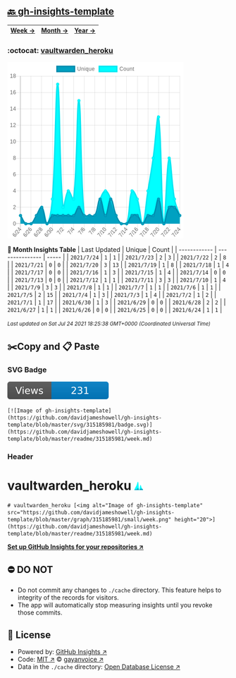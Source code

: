 ## [🔙 gh-insights-template](https://github.com/davidjameshowell/gh-insights-template)
| [**Week →**](https://github.com/davidjameshowell/gh-insights-template/blob/master/readme/315185981/week.md) | [**Month →**](https://github.com/davidjameshowell/gh-insights-template/blob/master/readme/315185981/month.md) | [**Year →**](https://github.com/davidjameshowell/gh-insights-template/blob/master/readme/315185981/year.md) |
 | ------------ | --------------- | ----- |

### :octocat: [vaultwarden_heroku](https://github.com/davidjameshowell/vaultwarden_heroku)
![Image of gh-insights-template](https://github.com/davidjameshowell/gh-insights-template/blob/master/graph/315185981/large/month.png)

**:calendar: Month Insights Table**
| Last Updated | Unique | Count |
 | ------------ | --------------- | ----- |
 | `2021/7/24` |  `1` | `1` |
 | `2021/7/23` |  `2` | `3` |
 | `2021/7/22` |  `2` | `8` |
 | `2021/7/21` |  `0` | `0` |
 | `2021/7/20` |  `3` | `13` |
 | `2021/7/19` |  `1` | `8` |
 | `2021/7/18` |  `1` | `4` |
 | `2021/7/17` |  `0` | `0` |
 | `2021/7/16` |  `1` | `3` |
 | `2021/7/15` |  `1` | `4` |
 | `2021/7/14` |  `0` | `0` |
 | `2021/7/13` |  `0` | `0` |
 | `2021/7/12` |  `1` | `1` |
 | `2021/7/11` |  `3` | `3` |
 | `2021/7/10` |  `1` | `4` |
 | `2021/7/9` |  `3` | `3` |
 | `2021/7/8` |  `1` | `1` |
 | `2021/7/7` |  `1` | `1` |
 | `2021/7/6` |  `1` | `1` |
 | `2021/7/5` |  `2` | `15` |
 | `2021/7/4` |  `1` | `3` |
 | `2021/7/3` |  `1` | `4` |
 | `2021/7/2` |  `1` | `2` |
 | `2021/7/1` |  `1` | `17` |
 | `2021/6/30` |  `1` | `3` |
 | `2021/6/29` |  `0` | `0` |
 | `2021/6/28` |  `2` | `2` |
 | `2021/6/27` |  `1` | `1` |
 | `2021/6/26` |  `0` | `0` |
 | `2021/6/25` |  `0` | `0` |
 | `2021/6/24` |  `1` | `1` |

<small><i>Last updated on Sat Jul 24 2021 18:25:38 GMT+0000 (Coordinated Universal Time)</i></small>

## ✂️Copy and 📋 Paste
### SVG Badge
[![Image of gh-insights-template](https://github.com/davidjameshowell/gh-insights-template/blob/master/svg/315185981/badge.svg)](https://github.com/davidjameshowell/gh-insights-template/blob/master/readme/315185981/week.md)
```readme
[![Image of gh-insights-template](https://github.com/davidjameshowell/gh-insights-template/blob/master/svg/315185981/badge.svg)](https://github.com/davidjameshowell/gh-insights-template/blob/master/readme/315185981/week.md)
```
### Header
# vaultwarden_heroku [<img alt="Image of gh-insights-template" src="https://github.com/davidjameshowell/gh-insights-template/blob/master/graph/315185981/small/week.png" height="20">](https://github.com/davidjameshowell/gh-insights-template/blob/master/readme/315185981/week.md)
```readme
# vaultwarden_heroku [<img alt="Image of gh-insights-template" src="https://github.com/davidjameshowell/gh-insights-template/blob/master/graph/315185981/small/week.png" height="20">](https://github.com/davidjameshowell/gh-insights-template/blob/master/readme/315185981/week.md)
```
[**Set up GitHub Insights for your repositories ↗️**](https://github.com/gayanvoice/github-insights)
## ⛔ DO NOT
- Do not commit any changes to `./cache` directory. This feature helps to integrity of the records for visitors.
- The app will automatically stop measuring insights until you revoke those commits.
## 📄 License
- Powered by: [GitHub Insights ↗️](https://github.com/gayanvoice/github-insights)
- Code: [MIT ↗️](./LICENSE) © [gayanvoice ↗️](https://github.com/gayanvoice)
- Data in the `./cache` directory: [Open Database License ↗️](https://opendatacommons.org/licenses/odbl/1-0/)